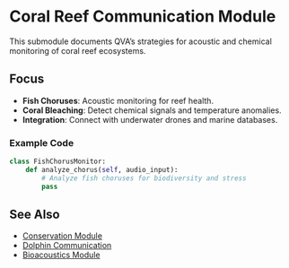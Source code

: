 # Coral Reef Communication Module

This submodule documents QVA’s strategies for acoustic and chemical monitoring of coral reef ecosystems.

## Focus
- **Fish Choruses**: Acoustic monitoring for reef health.
- **Coral Bleaching**: Detect chemical signals and temperature anomalies.
- **Integration**: Connect with underwater drones and marine databases.

### Example Code
```python
class FishChorusMonitor:
    def analyze_chorus(self, audio_input):
        # Analyze fish choruses for biodiversity and stress
        pass
```

## See Also
- [Conservation Module](conservation.md)
- [Dolphin Communication](dolphin_communication.md)
- [Bioacoustics Module](bioacoustics.md)
